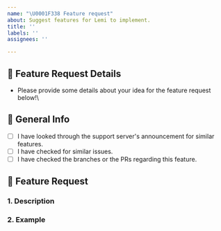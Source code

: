 ```yaml
---
name: "\U0001F338 Feature request"
about: Suggest features for Lemi to implement.
title: ''
labels: ''
assignees: ''

---
```


## 🌊 Feature Request Details
- Please provide some details about your idea for the feature request below!\

## 🌸 General Info
- [ ] I have looked through the support server's announcement for similar features.
- [ ] I have checked for similar issues.
- [ ] I have checked the branches or the PRs regarding this feature.

## 🍰 Feature Request
<!--
Please do remember that this is NOT the place to ask questions. You can instead, open a ticket on our support server.
-->

### 1. Description
<!--
Please provide a brief description of this feature idea.
-->

### 2. Example
<!--
Please provide an example of this feature or its use case of it.
-->
